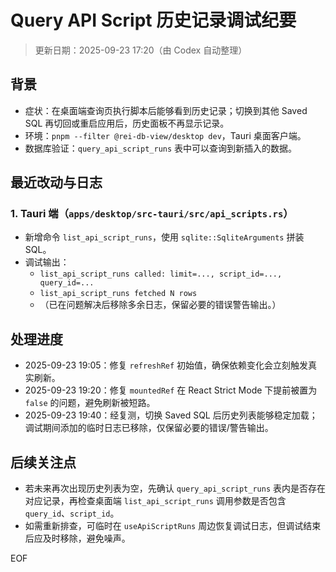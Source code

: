 # Query API Script 历史记录调试纪要

> 更新日期：2025-09-23 17:20（由 Codex 自动整理）

## 背景

- 症状：在桌面端查询页执行脚本后能够看到历史记录；切换到其他 Saved SQL 再切回或重启应用后，历史面板不再显示记录。
- 环境：`pnpm --filter @rei-db-view/desktop dev`，Tauri 桌面客户端。
- 数据库验证：`query_api_script_runs` 表中可以查询到新插入的数据。

## 最近改动与日志

### 1. Tauri 端（`apps/desktop/src-tauri/src/api_scripts.rs`）

- 新增命令 `list_api_script_runs`，使用 `sqlite::SqliteArguments` 拼装 SQL。
- 调试输出：
  - `list_api_script_runs called: limit=..., script_id=..., query_id=...`
  - `list_api_script_runs fetched N rows`
  - （已在问题解决后移除多余日志，保留必要的错误警告输出。）

## 处理进度

- 2025-09-23 19:05：修复 `refreshRef` 初始值，确保依赖变化会立刻触发真实刷新。
- 2025-09-23 19:20：修复 `mountedRef` 在 React Strict Mode 下提前被置为 `false` 的问题，避免刷新被短路。
- 2025-09-23 19:40：经复测，切换 Saved SQL 后历史列表能够稳定加载；调试期间添加的临时日志已移除，仅保留必要的错误/警告输出。

## 后续关注点

- 若未来再次出现历史列表为空，先确认 `query_api_script_runs` 表内是否存在对应记录，再检查桌面端 `list_api_script_runs` 调用参数是否包含 `query_id`、`script_id`。
- 如需重新排查，可临时在 `useApiScriptRuns` 周边恢复调试日志，但调试结束后应及时移除，避免噪声。

EOF

